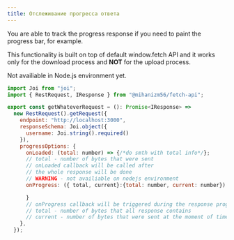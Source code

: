 ```yaml
---
title: Отслеживание прогресса ответа
---
```


You are able to track the progress response if you need to paint the progress bar, for example.

This functionality is built on top of default window.fetch API and it works only for the download process and **NOT** for the upload process.

Not availiable in Node.js environment yet.

```javascript
import Joi from "joi";
import { RestRequest, IResponse } from "@mihanizm56/fetch-api";

export const getWhateverRequest = (): Promise<IResponse> =>
  new RestRequest().getRequest({
    endpoint: "http://localhost:3000",
    responseSchema: Joi.object({
      username: Joi.string().required()
    }),
    progressOptions: {
      onLoaded: (total: number) => {/*do smth with total info*/};
      // total - number of bytes that were sent
      // onLoaded callback will be called after
      // the whole response will be done
      // WARNING - not availiable on nodejs environment
      onProgress: ({ total, current}:{total: number, current: number}) => {

      }
      // onProgress callback will be triggered during the response progress when the "current" field will be updated
      // total - number of bytes that all response contains
      // current - number of bytes that were sent at the moment of time
    },
  });
```
